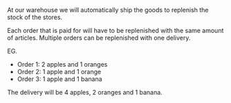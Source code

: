 At our warehouse we will automatically ship the goods to replenish the stock of the stores.

Each order that is paid for will have to be replenished with the same amount of articles. 
Multiple orders can be replenished with one delivery.

EG.
- Order 1: 2 apples and 1 oranges
- Order 2: 1 apple and 1 orange
- Order 3: 1 apple and 1 banana

The delivery will be 4 apples, 2 oranges and 1 banana.